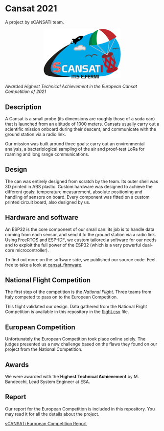 # Cansat 2021

A project by sCANSATi team.

<p align="center">
  <img width="50%" src="images/logo.png" />
</p>

_Awarded Highest Technical Achievement in the European Cansat Competition of 2021_

## Description

A Cansat is a small probe (its dimensions are roughly those of a soda can) that is launched from an altitude of 1000
meters. Cansats usually carry out a scientific mission onboard during their descent, and communicate with the ground
station via a radio link.

Our mission was built around three goals: carry out an environmental analysis, a bacteriological sampling of the air
and proof-test LoRa for roaming and long range communications.

## Design

The can was entirely designed from scratch by the team. Its outer shell was 3D printed in ABS plastic.
Custom hardware was designed to achieve the different goals: temperature measurement, absolute positioning and
handling of sensors on board. Every component was fitted on a custom printed circuit board, also designed by us.

## Hardware and software

An ESP32 is the core component of our small can: its job is to handle data coming from each sensor, and send it to
the ground station via a radio link.
Using FreeRTOS and ESP-IDF, we custom tailored a software for our needs and to exploit the full power of the ESP32
(which is a very powerful dual-core microcontroller).

To find out more on the software side, we published our source code. Feel free to take a look at
[cansat_firmware](https://github.com/ITIS-Enrico-Fermi/cansat_firmware).

## National Flight Competition

The first step of the competition is the _National Flight_. Three teams from Italy competed to pass on to the
European Competition.

This flight validated our design. Data gathered from the National Flight Competition is available in this repository
in the [flight.csv](data/flight.csv) file.

## European Competition

Unfortunately the European Competition took place online solely. The judges presented us a new challenge based on
the flaws they found on our project from the National Competition.

## Awards

We were awarded with the **Highest Technical Achievement** by M. Bandecchi, Lead System Engineer at ESA.

## Report

Our report for the European Competition is included in this repository. You may read it for all the details about
the project.

[sCANSATi European Competition Report](report.pdf)
